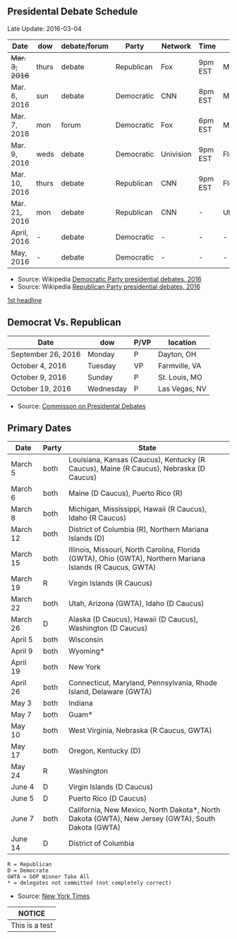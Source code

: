 ## <a name=debates>Presidental Debate Schedule</a> ##
Late Update: 2016-03-04

Date                 | dow   | debate/forum| Party       | Network      | Time    | State
---------------------|-------|-------------|-------------|--------------|---------|----------------
~~Mar. 3, 2016~~     | thurs |   debate    | Republican  | Fox          | 9pm EST | Michigan 
Mar. 6, 2016         | sun   |   debate    | Democratic  | CNN          | 8pm EST | Michigan
Mar. 7, 2016         | mon   |   forum     | Democratic  | Fox          | 6pm EST | Michigan
Mar. 9, 2016         | weds  |   debate    | Democratic  | Univision    | 9pm EST | Florida
Mar. 10, 2016        | thurs |   debate    | Republican  | CNN          | 9pm EST | Florida
Mar. 21, 2016        | mon   |   debate    | Republican  | CNN          | -       | Utah
April, 2016          |  -    |   debate    | Democratic  | -            | -       | -
May, 2016            |  -    |   debate    | Democratic  | -            | -       | -

- Source: Wikipedia [Democratic Party presidential debates, 2016](https://en.wikipedia.org/wiki/Democratic_Party_presidential_debates,_2016)
- Source: Wikipedia [Republican Party presidential debates, 2016](https://en.wikipedia.org/wiki/Republican_Party_presidential_debates,_2016)


<a href=#debates>1st headline</a>


## Democrat Vs. Republican ##

Date               | dow       | P/VP | location 
-------------------|-----------|------|--------------
September 26, 2016 | Monday    | P    | Dayton, OH
October 4, 2016    | Tuesday   | VP   | Farmville, VA
October 9, 2016    | Sunday    | P    | St. Louis, MO
October 19, 2016   | Wednesday | P    | Las Vegas, NV

- Source: [Commisson on Presidental Debates](http://www.debates.org/index.php?page=2016debates)

## Primary Dates ##

Date      | Party | State
----------|-------|-------------------------------------------
March 5   | both  | Louisiana, Kansas (Caucus),  Kentucky (R Caucus),  Maine (R Caucus),  Nebraska (D Caucus)
March 6   | both  | Maine (D Caucus),  Puerto Rico (R)
March 8   | both  | Michigan, Mississippi, Hawaii (R Caucus), Idaho (R Caucus)
March 12  | both  | District of Columbia (R), Northern Mariana Islands (D)
March 15  | both  | Illinois, Missouri, North Carolina, Florida (GWTA), Ohio (GWTA), Northern Mariana Islands (R Caucus, GWTA)
March 19  | R     | Virgin Islands (R Caucus)
March 22  | both  | Utah, Arizona (GWTA), Idaho (D Caucus)
March 26  | D     | Alaska (D Caucus), Hawaii (D Caucus), Washington (D Caucus)
April 5   | both  | Wisconsin
April 9   | both  | Wyoming*
April 19  | both  | New York
April 26  | both  | Connecticut, Maryland, Pennsylvania, Rhode Island, Delaware (GWTA)
May 3     | both  | Indiana
May 7     | both  | Guam*
May 10    | both  |	West Virginia, Nebraska (R Caucus, GWTA)
May 17    | both  | Oregon, Kentucky (D)
May 24    | R     | Washington
June 4    | D     | Virgin Islands (D Caucus)
June 5    | D     | Puerto Rico (D Caucus)
June 7    | both  | California, New Mexico, North Dakota*, North Dakota  (GWTA), New Jersey  (GWTA), South Dakota  (GWTA)
June 14   | D     | District of Columbia


    R = Republican
    D = Democrate
    GWTA = GOP Winner Take All
    * = delegates not committed (not completely correct)


- Source: [New York Times](http://www.nytimes.com/interactive/2016/us/elections/primary-calendar-and-results.html?_r=0)


NOTICE         |
---------------|
This is a test |
